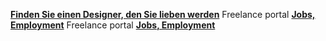 [**Finden Sie einen Designer, den Sie lieben werden**](https://99designs.de/designers/search?categories[]=website-app-design&categories[]=business-advertising&categories[]=logo&categories[]=book-magazine-design&designer-level[]=top&designer-level[]=mid&languages[]=de)
Freelance portal
[**Jobs, Employment**](https://m.freelancer.com/jobs)
Freelance portal
[**Jobs, Employment**](https://m.freelancer.com/jobs)